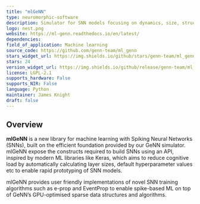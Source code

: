 ```yaml
---
title: "mlGeNN"
type: neuromorphic-software
description: Simulator for SNN models focusing on dynamics, size, structure of neural systems, not on individual neuron morphology.
logo: nest.png
website: https://ml-genn.readthedocs.io/en/latest/
dependencies: 
field_of_application: Machine learning
source_code: https://github.com/genn-team/ml_genn
stars_widget_url: https://img.shields.io/github/stars/genn-team/ml_genn.svg?style=social
stars: 24
version_widget_url: https://img.shields.io/github/release/genn-team/ml_genn.svg?label=github%20release
license: LGPL-2.1
supports_hardware: False
supports_NIR: False
language: Python
maintainer: James Knight
draft: false
---
```


## Overview
**mlGeNN** is a new library for machine learning with Spiking Neural Networks (SNNs), built on the efficient foundation provided by our GeNN simulator. mlGeNN expose the constructs required to build SNNs using an API, inspired by modern ML libraries like Keras, which aims to reduce cognitive load by automatically calculating layer sizes, default hyperparameter values etc to enable rapid prototyping of SNN models.

mlGeNN provides user friendly implementations of novel SNN training algorithms such as e-prop and EventProp  to enable spike-based ML on top of GeNN’s GPU-optimised sparse data structures and algorithms.